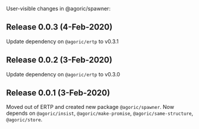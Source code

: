 User-visible changes in @agoric/spawner:

## Release 0.0.3 (4-Feb-2020)

Update dependency on `@agoric/ertp` to v0.3.1

## Release 0.0.2 (3-Feb-2020)

Update dependency on `@agoric/ertp` to v0.3.0

## Release 0.0.1 (3-Feb-2020)

Moved out of ERTP and created new package `@agoric/spawner`. Now
depends on `@agoric/insist`, `@agoric/make-promise`,
`@agoric/same-structure`, `@agoric/store`.
